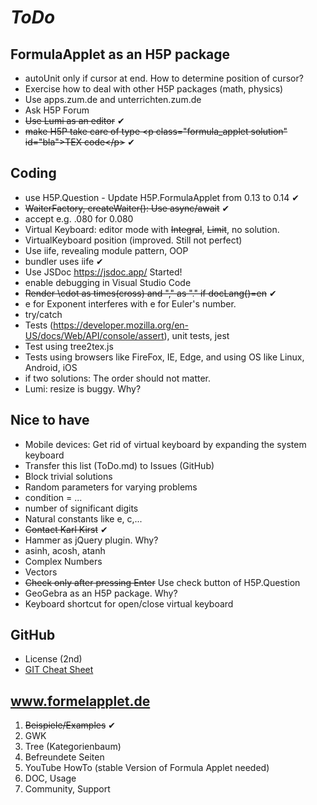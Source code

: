 # *ToDo* #

## FormulaApplet as an H5P package
* autoUnit only if cursor at end. How to determine position of cursor?
* Exercise how to deal with other H5P packages (math, physics)
* Use apps.zum.de and unterrichten.zum.de
* Ask H5P Forum
* <del>Use Lumi as an editor</del> ✔
* <del>make H5P take care of type &lt;p class="formula_applet solution" id="bla"&gt;TEX code&lt;/p&gt;</del> ✔
## Coding
* use H5P.Question - Update H5P.FormulaApplet from 0.13 to 0.14 ✔
* <del>WaiterFactory, createWaiter(): Use async/await</del> ✔
* accept e.g. .080 for 0.080
* Virtual Keyboard: editor mode with <del>Integral</del>, <del>Limit</del>, no solution.
* VirtualKeyboard position (improved. Still not perfect)
* Use iife, revealing module pattern, OOP
* bundler uses iife ✔
* Use JSDoc https://jsdoc.app/ Started!
* enable debugging in Visual Studio Code
* <del>Render \cdot as times(cross) and "," as "." if docLang()=en</del> ✔
* e for Exponent interferes with e for Euler's number.
* try/catch
* Tests (https://developer.mozilla.org/en-US/docs/Web/API/console/assert), unit tests, jest
* Test using tree2tex.js
* Tests using browsers like FireFox, IE, Edge, and using OS like Linux, Android, iOS
* if two solutions: The order should not matter.
* Lumi: resize is buggy. Why?

## Nice to have
* Mobile devices: Get rid of virtual keyboard by expanding the system keyboard
* Transfer this list (ToDo.md) to Issues (GitHub)
* Block trivial solutions
* Random parameters for varying problems
* condition = ...
* number of significant digits
* Natural constants like e, c,...
* <del>Contact Karl Kirst</del> ✔
* Hammer as jQuery plugin. Why?
* asinh, acosh, atanh
* Complex Numbers
* Vectors
* <del>Check only after pressing Enter</del> Use check button of H5P.Question
* GeoGebra as an H5P package. Why?
* Keyboard shortcut for open/close virtual keyboard
## GitHub
* License (2nd)
* [GIT Cheat Sheet](../../git-cheat.php "Spickzettel für GIT")
## www.formelapplet.de
1) <del>Beispiele/Examples</del> ✔
1) GWK
1) Tree (Kategorienbaum)
1) Befreundete Seiten
1) YouTube HowTo (stable Version of Formula Applet needed)
1) DOC, Usage
1) Community, Support
